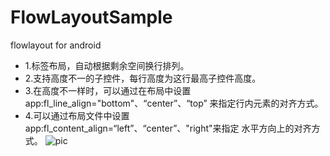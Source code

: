 # FlowLayoutSample
flowlayout for android
 * 1.标签布局，自动根据剩余空间换行排列。
 * 2.支持高度不一的子控件，每行高度为这行最高子控件高度。
 * 3.在高度不一样时，可以通过在布局中设置 app:fl_line_align="bottom"、“center”、“top”
  来指定行内元素的对齐方式。
 * 4.可以通过布局文件中设置app:fl_content_align=“left”、“center”、"right"来指定
  水平方向上的对齐方式。
  ![pic](https://github.com/zione/FlowLayoutSample/sample.jpg)
